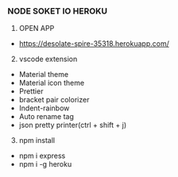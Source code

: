 ### NODE SOKET IO HEROKU

1. OPEN APP
- https://desolate-spire-35318.herokuapp.com/

2. vscode extension
- Material theme
- Material icon theme
- Prettier
- bracket pair colorizer
- Indent-rainbow
- Auto rename tag
- json pretty printer(ctrl + shift + j)

3. npm install
- npm i express
- npm i -g heroku